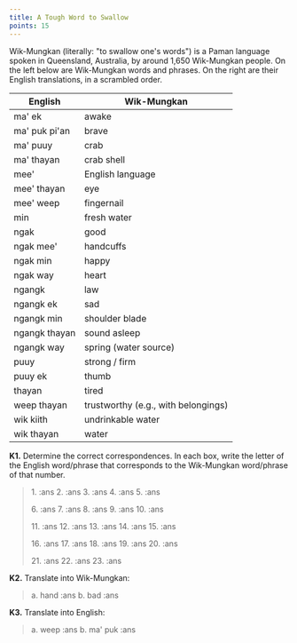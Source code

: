 ```yaml
---
title: A Tough Word to Swallow
points: 15
---
```


Wik-Mungkan (literally: "to swallow one's words") is a Paman language spoken in Queensland, Australia, by
around 1,650 Wik-Mungkan people. On the left below are Wik-Mungkan words and phrases. On the right are
their English translations, in a scrambled order.

| English | Wik-Mungkan |
| - | - |
| ma' ek | awake |
| ma' puk pi'an | brave |
| ma' puuy | crab |
| ma' thayan | crab shell |
| mee' | English language |
| mee' thayan | eye |
| mee' weep | fingernail |
| min | fresh water |
| ngak | good |
| ngak mee' | handcuffs |
| ngak min | happy |
| ngak way | heart |
| ngangk | law |
| ngangk ek | sad |
| ngangk min | shoulder blade |
| ngangk thayan | sound asleep |
| ngangk way | spring (water source) |
| puuy | strong / firm |
| puuy ek | thumb |
| thayan | tired |
| weep thayan | trustworthy (e.g., with belongings) |
| wik kiith | undrinkable water |
| wik thayan | water |

**K1.** Determine the correct correspondences. In each box, write the letter of the English word/phrase that
corresponds to the Wik-Mungkan word/phrase of that number.

> 1\. :ans 2. :ans 3. :ans 4. :ans 5. :ans 
>
> 6\. :ans 7. :ans 8. :ans 9. :ans 10. :ans 
>
> 11\. :ans 12. :ans 13. :ans 14. :ans 15. :ans 
>
> 16\. :ans 17. :ans 18. :ans 19. :ans 20. :ans 
>
> 21\. :ans 22. :ans 23. :ans

**K2.** Translate into Wik-Mungkan: 

> a. hand :ans
> b. bad :ans

**K3.** Translate into English: 

> a. weep :ans
> b. ma' puk :ans